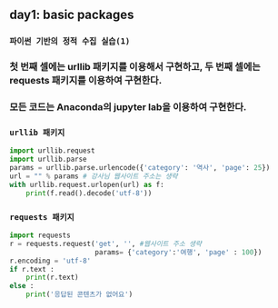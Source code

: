 ## day1: basic packages

### `파이썬 기반의 정적 수집 실습(1)`

### 첫 번째 셀에는 urllib 패키지를 이용해서 구현하고, 두 번째 셀에는 requests 패키지를 이용하여 구현한다.

### 모든 코드는 Anaconda의 jupyter lab을 이용하여 구현한다.



### `urllib 패키지`

```python
import urllib.request
import urllib.parse
params = urllib.parse.urlencode({'category': '역사', 'page': 25})
url = "" % params # 강사님 웹사이트 주소는 생략
with urllib.request.urlopen(url) as f:
    print(f.read().decode('utf-8'))
```



### `requests 패키지`

``` python
import requests
r = requests.request('get', '', #웹사이트 주소 생략
                     params= {'category':'여행', 'page' : 100})
r.encoding = 'utf-8'
if r.text :
    print(r.text)
else :
    print('응답된 콘텐츠가 없어요')
```

